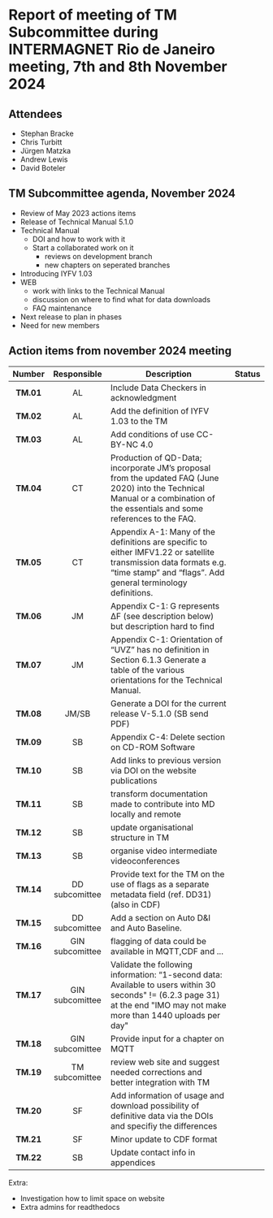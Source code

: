 # Report of meeting of TM Subcommittee during INTERMAGNET Rio de Janeiro meeting, 7th and 8th  November 2024

## Attendees
- Stephan Bracke
- Chris Turbitt
- Jürgen Matzka
- Andrew Lewis
- David Boteler

## TM Subcommittee agenda, November 2024

* Review of May 2023 actions items 
* Release of Technical Manual 5.1.0 
* Technical Manual 
  * DOI and how to work with it 
  * Start a collaborated work on it 
    * reviews on development branch
    * new chapters on seperated branches
*  Introducing IYFV 1.03
* WEB
  * work with links to the Technical Manual
  * discussion on where to find what for data downloads 
  * FAQ maintenance
* Next release to plan in phases
* Need for new members



## Action items from november 2024 meeting 

|  Number   |   Responsible   | Description                                                                                                                                                                      | Status |
|:---------:|:---------------:|----------------------------------------------------------------------------------------------------------------------------------------------------------------------------------|--------|
| **TM.01** |       AL        | Include Data Checkers  in acknowledgment                                                                                                                                         |        |
| **TM.02** |       AL        | Add the definition of IYFV 1.03 to the TM                                                                                                                                        |        |
| **TM.03** |       AL        | Add conditions of use CC-BY-NC 4.0                                                                                                                                               |        |
| **TM.04** |       CT        | Production of QD-Data; incorporate JM’s proposal from the updated FAQ (June 2020) into the Technical Manual or a combination of the essentials and some references to the FAQ.   |        |
| **TM.05** |       CT        | Appendix A-1: Many of the definitions are specific to either IMFV1.22 or satellite transmission data formats e.g. “time stamp” and “flags”. Add general terminology definitions. |        |
| **TM.06** |       JM        | Appendix C-1: G represents ΔF (see description below) but description hard to find                                                                                               |        |
| **TM.07** |       JM        | Appendix C-1: Orientation of “UVZ” has no definition in Section 6.1.3 Generate a table of the various orientations for the Technical Manual.                                     |        |
| **TM.08** |      JM/SB      | Generate a DOI for the current release V-5.1.0  (SB send PDF)                                                                                                                    |        |
| **TM.09** |       SB        | Appendix C-4: Delete section on CD-ROM Software                                                                                                                                  |        |
| **TM.10** |       SB        | Add links to previous version via DOI on the website publications                                                                                                                |        |
| **TM.11** |       SB        | transform documentation made to contribute into MD locally and remote                                                                                                            |        |
| **TM.12** |       SB        | update organisational structure in TM                                                                                                                                            |        |
| **TM.13** |       SB        | organise video intermediate videoconferences                                                                                                                                     |        |
| **TM.14** | DD subcomittee  | Provide text for the TM on the use of flags as a separate metadata field (ref. DD31) (also in CDF)                                                                               |        |
| **TM.15** | DD subcomittee  | Add a section on Auto D&I and Auto Baseline.                                                                                                                                     |        |
| **TM.16** | GIN subcomittee | flagging of data could be available in MQTT,CDF and ...                                                                                                                          |        |
| **TM.17** | GIN subcomittee | Validate the following information: “1-second data: Available to users within 30 seconds" != (6.2.3 page 31) at the end "IMO may not make more than 1440 uploads per day"        |        |
| **TM.18** | GIN subcomittee | Provide input for  a chapter on MQTT                                                                                                                                             |        |
| **TM.19** | TM subcomittee  | review web site and suggest needed corrections and better integration with TM                                                                                                    |        |
| **TM.20** |       SF        | Add information of usage and download possibility of definitive data via the DOIs and specifiy   the differences                                                                 |        |
| **TM.21** |       SF        | Minor update to CDF format                                                                                                                                                       |        |
| **TM.22** |       SB        | Update contact info in appendices                                                                                                                                                |        |

Extra:

* Investigation how to limit space on website
* Extra admins for readthedocs

